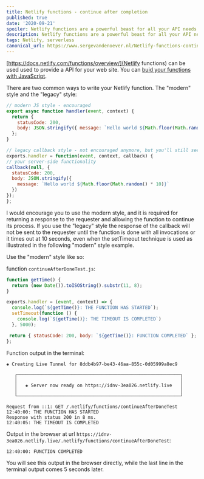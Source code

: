 ```yaml
---
title: Netlify functions - continue after completion
published: true
date: '2020-09-21'
spoiler: Netlify functions are a powerful beast for all your API needs. But what if I want to return as soon as possible from my API call to keep my web UI responsive, but still need to do something like sending out an e-mail? Enter the "classic" function style that makes this possible.
description: Netlify functions are a powerful beast for all your API needs. But what if I want to return as soon as possible from my API call to keep my web UI responsive, but still need to do something like sending out an e-mail?
tags: Netlify, serverless
canonical_url: https://www.sergevandenoever.nl/Netlify-functions-continue-after-completion/
---
```


[https://docs.netlify.com/functions/overview/](Netlify functions) can be used used to provide a API for your web site. You can [buid your functions with JavaScript](https://docs.netlify.com/functions/build-with-javascript/).


There are two common ways to write your Netlify function. The "modern" style and the "legacy" style:

```javascript
// modern JS style - encouraged
export async function handler(event, context) {
  return {
    statusCode: 200,
    body: JSON.stringify({ message: `Hello world ${Math.floor(Math.random() * 10)}` })
  };
}
```

```javascript
// legacy callback style - not encouraged anymore, but you'll still see examples doing this
exports.handler = function(event, context, callback) {
// your server-side functionality
callback(null, {
  statusCode: 200,
  body: JSON.stringify({
    message: `Hello world ${Math.floor(Math.random() * 10)}`
  })
});
};
```

I would encourage you to use the modern style, and it is required for returning a response to the requester and allowing the function to continue its process. If you use the "legacy" style the response of the callback will not be sent to the requester until the function is done with all invocations or it times out at 10 seconds, even when the setTimeout technique is used as illustrated in the following "modern" style example.

Use the "modern" style like so:

function `continueAfterDoneTest.js`:
```javascript
function getTime() {
  return (new Date()).toISOString().substr(11, 8);
}

exports.handler = (event, context) => {
  console.log(`${getTime()}: THE FUNCTION HAS STARTED`);
  setTimeout(function () {
    console.log(`${getTime()}: THE TIMEOUT IS COMPLETED`)
  }, 5000);

 return { statusCode: 200, body: `${getTime()}: FUNCTION COMPLETED` };
};
```

Function output in the terminal:

```
◈ Creating Live Tunnel for 8ddb4b97-be43-46aa-855c-0d05999a8ec9

   ┌────────────────────────────────────────────────────────────┐
   │                                                            │
   │   ◈ Server now ready on https://idnv-3ea026.netlify.live   │
   │                                                            │
   └────────────────────────────────────────────────────────────┘

Request from ::1: GET /.netlify/functions/continueAfterDoneTest
12:40:00: THE FUNCTION HAS STARTED
Response with status 200 in 8 ms.
12:40:05: THE TIMEOUT IS COMPLETED
```

Output in the browser at url `https://idnv-3ea026.netlify.live/.netlify/functions/continueAfterDoneTest`:

```
12:40:00: FUNCTION COMPLETED
```

You will see this output in the browser directly, while the last line in the terminal output comes 5 seconds later.

